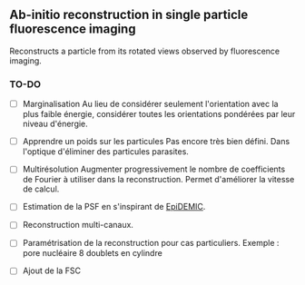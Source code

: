 ## Ab-initio reconstruction in single particle fluorescence imaging

Reconstructs a particle from its rotated views observed by fluorescence imaging.

### TO-DO

- [ ] Marginalisation
Au lieu de considérer seulement l'orientation avec la plus faible énergie, considérer toutes les orientations pondérées par leur niveau d'énergie.

- [ ] Apprendre un poids sur les particules
Pas encore très bien défini. Dans l'optique d'éliminer des particules parasites.

- [ ] Multirésolution
Augmenter progressivement le nombre de coefficients de Fourier à utiliser dans la reconstruction. Permet d'améliorer la vitesse de calcul.

- [ ] Estimation de la PSF en s'inspirant de [EpiDEMIC](https://icy.bioimageanalysis.org/plugin/epidemic/).

- [ ] Reconstruction multi-canaux.

- [ ] Paramétrisation de la reconstruction pour cas particuliers. Exemple : pore nucléaire 8 doublets en cylindre

- [ ] Ajout de la FSC
